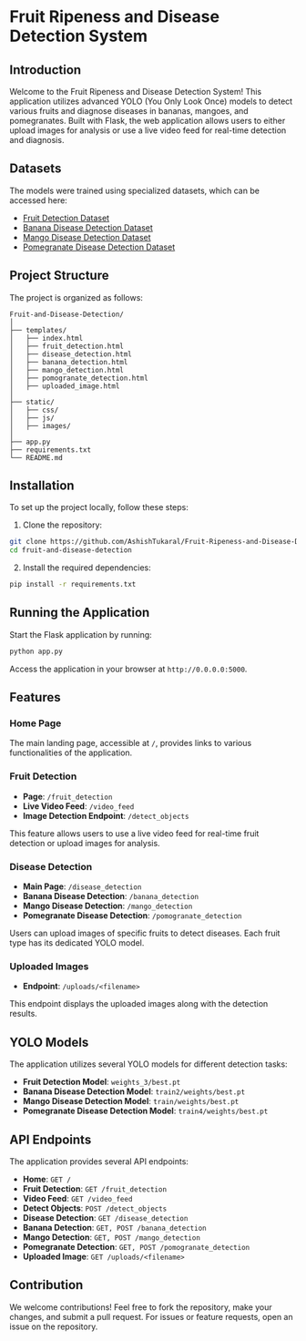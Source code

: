 # Fruit Ripeness and Disease Detection System

## Introduction

Welcome to the Fruit Ripeness and Disease Detection System! This application utilizes advanced YOLO (You Only Look Once) models to detect various fruits and diagnose diseases in bananas, mangoes, and pomegranates. Built with Flask, the web application allows users to either upload images for analysis or use a live video feed for real-time detection and diagnosis.

## Datasets

The models were trained using specialized datasets, which can be accessed here:
- [Fruit Detection Dataset](#)
- [Banana Disease Detection Dataset](#)
- [Mango Disease Detection Dataset](#)
- [Pomegranate Disease Detection Dataset](#)

## Project Structure

The project is organized as follows:

```
Fruit-and-Disease-Detection/
│
├── templates/
│   ├── index.html
│   ├── fruit_detection.html
│   ├── disease_detection.html
│   ├── banana_detection.html
│   ├── mango_detection.html
│   ├── pomogranate_detection.html
│   ├── uploaded_image.html
│
├── static/
│   ├── css/
│   ├── js/
│   ├── images/
│
├── app.py
├── requirements.txt
└── README.md
```

## Installation

To set up the project locally, follow these steps:

1. Clone the repository:

```bash
git clone https://github.com/AshishTukaral/Fruit-Ripeness-and-Disease-Detection.git
cd fruit-and-disease-detection
```

2. Install the required dependencies:

```bash
pip install -r requirements.txt
```

## Running the Application

Start the Flask application by running:

```bash
python app.py
```

Access the application in your browser at `http://0.0.0.0:5000`.

## Features

### Home Page

The main landing page, accessible at `/`, provides links to various functionalities of the application.

### Fruit Detection

- **Page**: `/fruit_detection`
- **Live Video Feed**: `/video_feed`
- **Image Detection Endpoint**: `/detect_objects`

This feature allows users to use a live video feed for real-time fruit detection or upload images for analysis.

### Disease Detection

- **Main Page**: `/disease_detection`
- **Banana Disease Detection**: `/banana_detection`
- **Mango Disease Detection**: `/mango_detection`
- **Pomegranate Disease Detection**: `/pomogranate_detection`

Users can upload images of specific fruits to detect diseases. Each fruit type has its dedicated YOLO model.

### Uploaded Images

- **Endpoint**: `/uploads/<filename>`

This endpoint displays the uploaded images along with the detection results.

## YOLO Models

The application utilizes several YOLO models for different detection tasks:

- **Fruit Detection Model**: `weights_3/best.pt`
- **Banana Disease Detection Model**: `train2/weights/best.pt`
- **Mango Disease Detection Model**: `train/weights/best.pt`
- **Pomegranate Disease Detection Model**: `train4/weights/best.pt`

## API Endpoints

The application provides several API endpoints:

- **Home**: `GET /`
- **Fruit Detection**: `GET /fruit_detection`
- **Video Feed**: `GET /video_feed`
- **Detect Objects**: `POST /detect_objects`
- **Disease Detection**: `GET /disease_detection`
- **Banana Detection**: `GET, POST /banana_detection`
- **Mango Detection**: `GET, POST /mango_detection`
- **Pomegranate Detection**: `GET, POST /pomogranate_detection`
- **Uploaded Image**: `GET /uploads/<filename>`

## Contribution

We welcome contributions! Feel free to fork the repository, make your changes, and submit a pull request. For issues or feature requests, open an issue on the repository.



